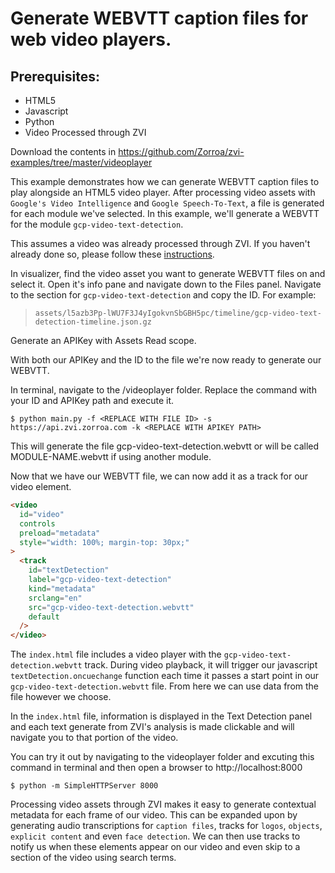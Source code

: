 # Generate WEBVTT caption files for web video players.

## Prerequisites:

- HTML5
- Javascript
- Python
- Video Processed through ZVI

Download the contents in https://github.com/Zorroa/zvi-examples/tree/master/videoplayer

This example demonstrates how we can generate WEBVTT caption files to play alongside an HTML5 video player. After processing video assets with `Google's Video Intelligence` and `Google Speech-To-Text`, a file is generated for each module we've selected. In this example, we'll generate a WEBVTT for the module `gcp-video-text-detection`.

This assumes a video was already processed through ZVI. If you haven't already done so, please follow these [instructions](https://github.com/link).

In visualizer, find the video asset you want to generate WEBVTT files on and select it. Open it's info pane and navigate down to the Files panel. Navigate to the section for `gcp-video-text-detection` and copy the ID.
For example:

> `assets/l5azb3Pp-lWU7F3J4yIgokvnSbGBH5pc/timeline/gcp-video-text-detection-timeline.json.gz`

Generate an APIKey with Assets Read scope.

With both our APIKey and the ID to the file we're now ready to generate our WEBVTT.

In terminal, navigate to the /videoplayer folder. Replace the command with your ID and APIKey path and execute it.

```shell
$ python main.py -f <REPLACE WITH FILE ID> -s https://api.zvi.zorroa.com -k <REPLACE WITH APIKEY PATH>
```

This will generate the file gcp-video-text-detection.webvtt or will be called MODULE-NAME.webvtt if using another module.

Now that we have our WEBVTT file, we can now add it as a track for our video element.

```html
<video
  id="video"
  controls
  preload="metadata"
  style="width: 100%; margin-top: 30px;"
>
  <track
    id="textDetection"
    label="gcp-video-text-detection"
    kind="metadata"
    srclang="en"
    src="gcp-video-text-detection.webvtt"
    default
  />
</video>
```

The `index.html` file includes a video player with the `gcp-video-text-detection.webvtt` track. During video playback, it will trigger our javascript `textDetection.oncuechange` function each time it passes a start point in our `gcp-video-text-detection.webvtt` file. From here we can use data from the file however we choose.

In the `index.html` file, information is displayed in the Text Detection panel and each text generate from ZVI's analysis is made clickable and will navigate you to that portion of the video.

You can try it out by navigating to the videoplayer folder and excuting this command in terminal and then open a browser to http://localhost:8000

```shell
$ python -m SimpleHTTPServer 8000
```

Processing video assets through ZVI makes it easy to generate contextual metadata for each frame of our video. This can be expanded upon by generating audio transcriptions for `caption files`, tracks for `logos`, `objects`, `explicit content` and even `face detection`. We can then use tracks to notify us when these elements appear on our video and even skip to a section of the video using search terms.
